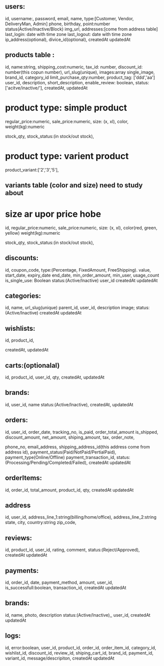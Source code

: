 ## users:

id,
username:,
password,
email,
name,
type:[Customer, Vendor, DeliveryMan, Admin]
phone,
birthday,
point:number
status(Active/Inactive/Block)
img_url,
addresses:[come from address table]
last_login: date with time zone
last_logout: date with time zone
ip_address(optional),
divice_id(optional),
createdAt
updatedAt

## products table :

id,
name:string,
shipping_cost:numeric,
tax_id: number,
discount_id: number(this copun number),
url_slug(unique),
images:array
single_image,
brand_id,
category_id
limit_purchase_qty:number,
product_tag: ['ddd','aa']
user_id,
description,
short_description,
enable_review: boolean,
status:['acitve/inactive/'],
createdAt,
updatedAt

# product type: simple product

regular_price:numeric,
sale_price:numeric,
size: (x, xl),
color,
weight(kg):numeric

  <!-- stock qty thankle stock status hobe na -->

stock_qty,
stock_status:(in stock/out stock),

# product type: varient product

product_variant:['2','3','5'],

## variants table (color and size) need to study about

# size ar upor price hobe

id,
regular_price:numeric,
sale_price:numeric,
size: (x, xl),
color(red, green, yellow)
weight(kg):numeric

<!-- stock qty thankle stock status hobe na -->

stock_qty,
stock_status:(in stock/out stock),

## discounts:

id,
coupon_code,
type:(Percentage, FixedAmount, FreeShipping).
value,
start_date,
expiry_date
end_date,
min_order_amount,
min_user,
usage_count
is_single_use: Boolean
status:(Active/Inactive)
user_id
createdAt
updatedAt

## categories:

id,
name,
url_slug(unique)
parent_id,
user_id,
description
image;
status:(Active/Inactive)
createdAt
updatedAt

## wishlists:

id,
product_id,

<!-- user_id, -->

createdAt,
updatedAt

## carts:(optionalal)

id,
product_id,
user_id,
qty,
createdAt,
updatedAt

## brands:

id,
user_id,
name
status:(Active/Inactive),
createdAt,
updatedAt

## orders:

id,
user_id,
order_date,
tracking_no,
is_paid,
order_total_amount
is_shipped,
discount_amount,
net_amount,
shiping_amount,
tax,
order_note,

phone_no,
email_address,
shipping_address_id(this address come from address id),
payment_status(Paid/NotPaid/PertialPaid),
payment_type(Online/Offline)
payment_transaction_id,
status:(Processing/Pending/Completed/Failed),
createdAt
updatedAt

## orderItems:

id,
order_id,
total_amount,
product_id,
qty,
createdAt
updatedAt

## address

id,
user_id,
address_line_1:string(billing/home/office),
address_line_2:string
state,
city,
country:string
zip_code,

## reviews:

id,
product_id,
user_id,
rating,
comment,
status:(Reject/Approved),
createdAt
updatedAt

## payments:

id,
order_id,
date,
payment_method,
amount,
user_id,
is_successfull:boolean,
transaction_id,
createdAt
updatedAt

## brands:

id,
name,
photo,
description
status:(Active/Inactive),,
user_id,
createdAt
updatedAt

## logs:

id,
error:boolean,
user_id,
product_id,
order_id,
order_item_id,
category_id,
wishlist_id,
discount_id,
review_id,
shiping_cart_id,
brand_id,
payment_id,
variant_id,
message/descripiton,
createdAt
updatedAt
